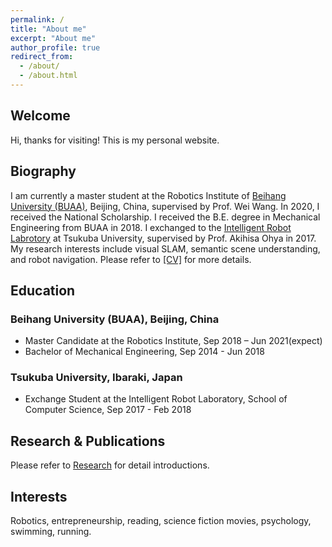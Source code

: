 ```yaml
---
permalink: /
title: "About me"
excerpt: "About me"
author_profile: true
redirect_from: 
  - /about/
  - /about.html
---
```


## Welcome
Hi, thanks for visiting! This is my personal website.

## Biography
I am currently a master student at the Robotics Institute of [Beihang University (BUAA)](https://ev.buaa.edu.cn/), Beijing, China, supervised by Prof. Wei Wang. In 2020, I received the National Scholarship. I received the B.E. degree in Mechanical Engineering from BUAA in 2018. I exchanged to the [Intelligent Robot Labrotory](https://www.roboken.iit.tsukuba.ac.jp/en/) at Tsukuba University, supervised by Prof. Akihisa Ohya in 2017. My research interests include visual SLAM, semantic scene understanding, and robot navigation. Please refer to [[CV]](/files/ZiweiLiao_CV.pdf) for more details.

## Education
### Beihang University (BUAA), Beijing, China
* Master Candidate at the Robotics Institute, Sep 2018 – Jun 2021(expect)
* Bachelor of Mechanical Engineering, Sep 2014 - Jun 2018

### Tsukuba University, Ibaraki, Japan
* Exchange Student at the Intelligent Robot Laboratory, School of Computer Science, Sep 2017 - Feb 2018

## Research & Publications
Please refer to [Research](https://liao-zw.github.io/research/) for detail introductions.

## Interests
Robotics, entrepreneurship, reading, science fiction movies, psychology, swimming, running.